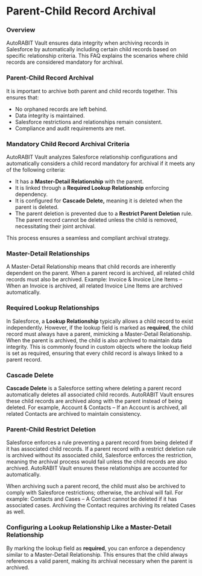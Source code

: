 # Parent-Child Record Archival

### **Overview** <a href="#id-1.-overview" id="id-1.-overview"></a>

AutoRABIT Vault ensures data integrity when archiving records in Salesforce by automatically including certain child records based on specific relationship criteria. This FAQ explains the scenarios where child records are considered mandatory for archival.

### Parent-Child Record Archival <a href="#q6-why-is-it-important-to-archive-both-parent-and-child-records-together" id="q6-why-is-it-important-to-archive-both-parent-and-child-records-together"></a>

It is important to archive both parent and child records together. This ensures that:

* No orphaned records are left behind.
* Data integrity is maintained.
* Salesforce restrictions and relationships remain consistent.
* Compliance and audit requirements are met.

### **Mandatory Child Record Archival Criteria** <a href="#q9-how-does-autorabit-vault-ensure-that-all-mandatory-child-records-are-archived" id="q9-how-does-autorabit-vault-ensure-that-all-mandatory-child-records-are-archived"></a>

AutoRABIT Vault analyzes Salesforce relationship configurations and automatically considers a child record mandatory for archival if it meets any of the following criteria:

* It has a **Master-Detail Relationship** with the parent.
* It is linked through a **Required Lookup Relationship** enforcing dependency.
* It is configured for **Cascade Delete,** meaning it is deleted when the parent is deleted.
* The parent deletion is prevented due to a **Restrict Parent Deletion** rule. The parent record cannot be deleted unless the child is removed, necessitating their joint archival.

This process ensures a seamless and compliant archival strategy.

### **Master-Detail Relationships** <a href="#q2-how-does-a-master-detail-relationship-affect-archival" id="q2-how-does-a-master-detail-relationship-affect-archival"></a>

A Master-Detail Relationship means that child records are inherently dependent on the parent. When a parent record is archived, all related child records must also be archived. Example: Invoice & Invoice Line Items – When an Invoice is archived, all related Invoice Line Items are archived automatically.

### **Required Lookup Relationships** <a href="#q3-what-happens-in-a-lookup-relationship-where-the-field-is-required" id="q3-what-happens-in-a-lookup-relationship-where-the-field-is-required"></a>

In Salesforce, a **Lookup Relationship** typically allows a child record to exist independently. However, if the lookup field is marked as **required**, the child record must always have a parent, mimicking a Master-Detail Relationship. When the parent is archived, the child is also archived to maintain data integrity. This is commonly found in custom objects where the lookup field is set as required, ensuring that every child record is always linked to a parent record.

### **Cascade Delete** <a href="#q4-what-is-cascade-delete-and-how-does-it-impact-archival" id="q4-what-is-cascade-delete-and-how-does-it-impact-archival"></a>

**Cascade Delete** is a Salesforce setting where deleting a parent record automatically deletes all associated child records. AutoRABIT Vault ensures these child records are archived along with the parent instead of being deleted. For example, Account & Contacts – If an Account is archived, all related Contacts are archived to maintain consistency.

### **Parent-Child Restrict Deletion** <a href="#q5-what-does-it-mean-when-a-parent-record-is-restricted-from-deletion-due-to-a-child-record" id="q5-what-does-it-mean-when-a-parent-record-is-restricted-from-deletion-due-to-a-child-record"></a>

Salesforce enforces a rule preventing a parent record from being deleted if it has associated child records. If a parent record with a restrict deletion rule is archived without its associated child, Salesforce enforces the restriction, meaning the archival process would fail unless the child records are also archived. AutoRABIT Vault ensures these relationships are accounted for automatically.

When archiving such a parent record, the child must also be archived to comply with Salesforce restrictions; otherwise, the archival will fail. For example: Contacts and Cases – A Contact cannot be deleted if it has associated cases. Archiving the Contact requires archiving its related Cases as well.

### **Configuring a Lookup Relationship Like a Master-Detail Relationship** <a href="#q7-can-a-lookup-relationship-be-configured-to-act-like-a-master-detail-relationship" id="q7-can-a-lookup-relationship-be-configured-to-act-like-a-master-detail-relationship"></a>

By marking the lookup field as **required**, you can enforce a dependency similar to a Master-Detail Relationship. This ensures that the child always references a valid parent, making its archival necessary when the parent is archived.
